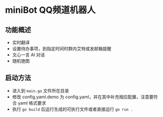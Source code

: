 # miniBot QQ频道机器人

## 功能概述
- 实时翻译
- 设置待办事项，到指定时间时群内艾特或发邮箱提醒
- 文心一言 AI 对话
- 随机铯图


## 启动方法
- 进入到 `main.go` 文件所在目录
- 修改 config.yaml.demo 为 config.yaml，并在其中补充相应配置，注意要符合 yaml 格式要求
- 执行 `go build` 后运行生成的可执行文件或者直接运行 `go run .`